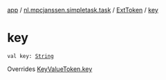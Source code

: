 [app](../../index.md) / [nl.mpcjanssen.simpletask.task](../index.md) / [ExtToken](index.md) / [key](.)

# key

`val key: `[`String`](https://kotlinlang.org/api/latest/jvm/stdlib/kotlin/-string/index.html)

Overrides [KeyValueToken.key](../-key-value-token/key.md)

